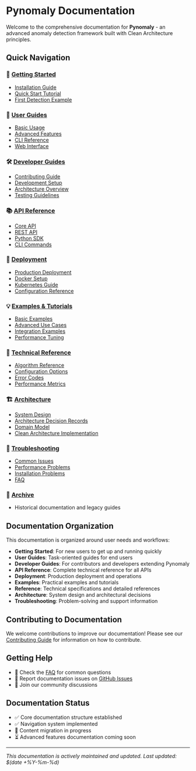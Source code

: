 # Pynomaly Documentation

Welcome to the comprehensive documentation for **Pynomaly** - an advanced anomaly detection framework built with Clean Architecture principles.

## Quick Navigation

### 🚀 [Getting Started](./getting-started/)
- [Installation Guide](./getting-started/installation.md)
- [Quick Start Tutorial](./getting-started/quick-start.md)
- [First Detection Example](./getting-started/first-detection.md)

### 👥 [User Guides](./user-guides/)
- [Basic Usage](./user-guides/basic-usage.md)
- [Advanced Features](./user-guides/advanced-features.md)
- [CLI Reference](./user-guides/cli-reference.md)
- [Web Interface](./user-guides/web-interface.md)

### 🛠️ [Developer Guides](./developer-guides/)
- [Contributing Guide](./developer-guides/contributing.md)
- [Development Setup](./developer-guides/development-setup.md)
- [Architecture Overview](./developer-guides/architecture-overview.md)
- [Testing Guidelines](./developer-guides/testing-guidelines.md)

### 📚 [API Reference](./api-reference/)
- [Core API](./api-reference/core-api.md)
- [REST API](./api-reference/rest-api.md)
- [Python SDK](./api-reference/python-sdk.md)
- [CLI Commands](./api-reference/cli-commands.md)

### 🚀 [Deployment](./deployment/)
- [Production Deployment](./deployment/production.md)
- [Docker Setup](./deployment/docker.md)
- [Kubernetes Guide](./deployment/kubernetes.md)
- [Configuration Reference](./deployment/configuration.md)

### 💡 [Examples & Tutorials](./examples/)
- [Basic Examples](./examples/basic-examples.md)
- [Advanced Use Cases](./examples/advanced-use-cases.md)
- [Integration Examples](./examples/integrations.md)
- [Performance Tuning](./examples/performance-tuning.md)

### 📖 [Technical Reference](./reference/)
- [Algorithm Reference](./reference/algorithms.md)
- [Configuration Options](./reference/configuration.md)
- [Error Codes](./reference/error-codes.md)
- [Performance Metrics](./reference/performance-metrics.md)

### 🏗️ [Architecture](./architecture/)
- [System Design](./architecture/system-design.md)
- [Architecture Decision Records](./architecture/adr/)
- [Domain Model](./architecture/domain-model.md)
- [Clean Architecture Implementation](./architecture/clean-architecture.md)

### 🔧 [Troubleshooting](./troubleshooting/)
- [Common Issues](./troubleshooting/common-issues.md)
- [Performance Problems](./troubleshooting/performance.md)
- [Installation Problems](./troubleshooting/installation.md)
- [FAQ](./troubleshooting/faq.md)

### 📂 [Archive](./archive/)
- Historical documentation and legacy guides

## Documentation Organization

This documentation is organized around user needs and workflows:

- **Getting Started**: For new users to get up and running quickly
- **User Guides**: Task-oriented guides for end users
- **Developer Guides**: For contributors and developers extending Pynomaly
- **API Reference**: Complete technical reference for all APIs
- **Deployment**: Production deployment and operations
- **Examples**: Practical examples and tutorials
- **Reference**: Technical specifications and detailed references
- **Architecture**: System design and architectural decisions
- **Troubleshooting**: Problem-solving and support information

## Contributing to Documentation

We welcome contributions to improve our documentation! Please see our [Contributing Guide](./developer-guides/contributing.md) for information on how to contribute.

## Getting Help

- 📖 Check the [FAQ](./troubleshooting/faq.md) for common questions
- 🐛 Report documentation issues on [GitHub Issues](https://github.com/elgerytme/pynomaly/issues)
- 💬 Join our community discussions

## Documentation Status

- ✅ Core documentation structure established
- ✅ Navigation system implemented
- 🔄 Content migration in progress
- ⏳ Advanced features documentation coming soon

---

*This documentation is actively maintained and updated. Last updated: $(date +%Y-%m-%d)*